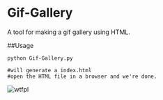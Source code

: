 # Gif-Gallery

A tool for making a gif gallery using HTML.

##Usage

    python Gif-Gallery.py
    
    #will generate a index.html
    #open the HTML file in a browser and we're done.
    
    
    
![wtfpl](http://www.wtfpl.net/wp-content/uploads/2012/12/wtfpl-badge-1.png)

